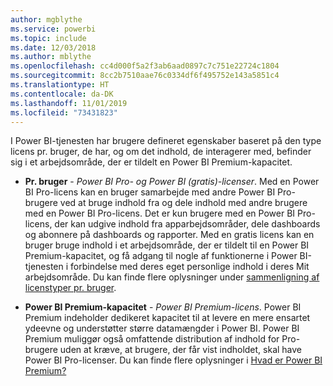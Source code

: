 ```yaml
---
author: mgblythe
ms.service: powerbi
ms.topic: include
ms.date: 12/03/2018
ms.author: mblythe
ms.openlocfilehash: cc4d000f5a2f3ab6aad0897c7c751e22724c1804
ms.sourcegitcommit: 8cc2b7510aae76c0334df6f495752e143a5851c4
ms.translationtype: HT
ms.contentlocale: da-DK
ms.lasthandoff: 11/01/2019
ms.locfileid: "73431823"
---
```

I Power BI-tjenesten har brugere defineret egenskaber baseret på den type licens pr. bruger, de har, og om det indhold, de interagerer med, befinder sig i et arbejdsområde, der er tildelt en Power BI Premium-kapacitet.


* **Pr. bruger** - *Power BI Pro- og Power BI (gratis)-licenser*. Med en Power BI Pro-licens kan en bruger samarbejde med andre Power BI Pro-brugere ved at bruge indhold fra og dele indhold med andre brugere med en Power BI Pro-licens. Det er kun brugere med en Power BI Pro-licens, der kan udgive indhold fra apparbejdsområder, dele dashboards og abonnere på dashboards og rapporter. Med en gratis licens kan en bruger bruge indhold i et arbejdsområde, der er tildelt til en Power BI Premium-kapacitet, og få adgang til nogle af funktionerne i Power BI-tjenesten i forbindelse med deres eget personlige indhold i deres Mit arbejdsområde. Du kan finde flere oplysninger under [sammenligning af licenstyper pr. bruger](../service-features-license-type.md#per-user-license-type-comparison).


* **Power BI Premium-kapacitet** - *Power BI Premium-licens*. Power BI Premium indeholder dedikeret kapacitet til at levere en mere ensartet ydeevne og understøtter større datamængder i Power BI. Power BI Premium muliggør også omfattende distribution af indhold for Pro-brugere uden at kræve, at brugere, der får vist indholdet, skal have Power BI Pro-licenser. Du kan finde flere oplysninger i [Hvad er Power BI Premium?](../service-premium-what-is.md)
